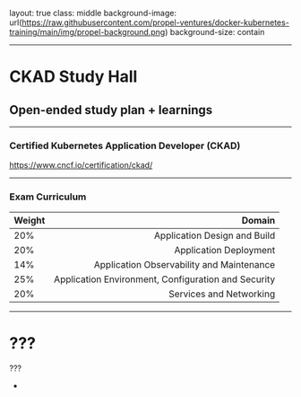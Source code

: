 layout: true
class: middle
background-image: url(https://raw.githubusercontent.com/propel-ventures/docker-kubernetes-training/main/img/propel-background.png)
background-size: contain

---

# CKAD Study Hall
## Open-ended study plan + learnings

---

### Certified Kubernetes Application Developer (CKAD)

https://www.cncf.io/certification/ckad/

---

### Exam Curriculum 

| Weight  | Domain      |
| :------ | ----------: |
| 20%     | Application Design and Build |
| 20%     | Application Deployment	|
| 14% | Application Observability and Maintenance |
| 25% | Application Environment, Configuration and Security |
| 20% | Services and Networking |

---

# ???

???

- 
